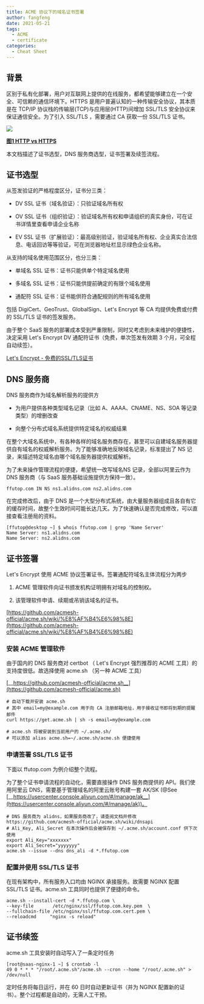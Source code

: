 ```yaml
---
title: ACME 协议下的域名证书签署
author: fangfeng
date: 2021-05-21
tags:
  - ACME
  - certificate
categories:
  - Cheat Sheet
---
```


## 背景

区别于私有化部署，用户对互联网上提供的在线服务，都希望能够建立在一个安全、可信赖的通信环境下。HTTPS 是用户普遍认知的一种传输安全协议，其本质是在 TCP/IP 协议栈的传输层(TCP)与应用层(HTTP)间增加 SSL/TLS 安全协议来保证通信安全。为了引入 SSL/TLS ，需要通过 CA 获取一份 SSL/TLS 证书。

![](//img.ffutop.com/6ca48149-0dd6-4046-8d54-de7e56b406b8.png)

[__图1 HTTP vs HTTPS__](https://www.cloudflare.com/zh-cn/learning/ssl/what-is-ssl/)

本文档描述了证书选型，DNS 服务商选型，证书签署及续签流程。

<!--more-->

## 证书选型

从签发验证的严格程度区分，证书分三类：

- DV SSL 证书（域名验证）：只验证域名所有权

- OV SSL 证书（组织验证）：验证域名所有权和申请组织的真实身份，可在证书详情里查看申请企业名称

- EV SSL 证书（扩展验证）：最高级别验证，验证域名所有权、企业真实合法信息、电话回访等等验证，可在浏览器地址栏显示绿色企业名称。

从支持的域名使用范围区分，也分三类：

- 单域名 SSL 证书：证书只能供单个特定域名使用

- 多域名 SSL 证书：证书只能供提前确定的有限个域名使用

- 通配符 SSL 证书：证书能供符合通配规则的所有域名使用

包括 DigiCert、GeoTrust、GlobalSign、Let's Encrypt 等 CA 均提供免费或付费的 SSL/TLS 证书的签发服务。

由于整个 SaaS 服务的部署成本受到严重限制，同时又考虑到未来维护的便捷性，决定采用 Let's Encrypt DV 通配符证书（免费，单次签发有效期 3 个月，可全程自动续签）。

[Let's Encrypt - 免费的SSL/TLS证书](https://letsencrypt.org/zh-cn/)

## DNS 服务商

DNS 服务商作为域名解析服务的提供方

- 为用户提供各种类型域名记录（比如 A、AAAA、CNAME、NS、SOA 等记录类型）的增删改查

- 向整个分布式域名系统提供特定域名的权威结果

在整个大域名系统中，有各种各样的域名服务商存在，甚至可以自建域名服务器提供自有域名的权威解析服务。为了能够准确地反映域名记录，标准提出了 NS 记录，来描述特定域名由哪个域名服务器提供权威解析。

为了未来操作管理流程的便捷，希望统一改写域名NS 记录，全部以阿里云作为 DNS  服务商（与 SaaS 服务基础设施提供方保持一致）。

```text
ffutop.com IN NS ns1.alidns.com ns2.alidns.com
```

在完成修改后，由于 DNS 是一个大型分布式系统，由大量服务器组成且各自有它的缓存时间，故整个生效时间可能长达几天。为了快速确认是否完成修改，可以直接查看注册局的资料。

```shell
[ffutop@desktop ~] $ whois ffutop.com | grep 'Name Server'
Name Server: ns1.alidns.com
Name Server: ns2.alidns.com
```

## 证书签署

Let's Encrypt 使用 ACME 协议签署证书。签署通配符域名主体流程分为两步

1. ACME 管理软件向证书颁发机构证明拥有对域名的控制权。

1. 该管理软件申请、续期或吊销该域名的证书。 

[https://github.com/acmesh-official/acme.sh/wiki/%E8%AF%B4%E6%98%8E](https://github.com/acmesh-official/acme.sh/wiki/%E8%AF%B4%E6%98%8E)

### 安装 ACME 管理软件

由于国内的 DNS 服务商对 certbot （ Let's Encrypt 强烈推荐的 ACME 工具）的支持度很低。故选择使用 acme.sh （另一种 ACME 工具）

[__https://github.com/acmesh-official/acme.sh__](https://github.com/acmesh-official/acme.sh)

```shell
# 自动下载并安装 acme.sh
# 其中 email=my@example.com 用于向 CA 注册邮箱地址，用于接收证书即将到期的提醒邮件
curl https://get.acme.sh | sh -s email=my@example.com

# acme.sh 将被安装到当前用户的 ~/.acme.sh/
# 可以添加 alias acme.sh=~/.acme.sh/acme.sh 便捷使用
```

### 申请签署 SSL/TLS 证书

下面以 ffutop.com 为例介绍整个流程。

为了整个证书申请流程的自动化，需要直接操作 DNS 服务商提供的 API。我们使用阿里云 DNS，需要基于管理域名的阿里云账号构建一套 AK/SK (@See [__https://usercenter.console.aliyun.com/#/manage/ak__](https://usercenter.console.aliyun.com/#/manage/ak))。

```shell
# DNS 服务商为 alidns，如果服务商改了，请查阅文档并修改 https://github.com/acmesh-official/acme.sh/wiki/dnsapi
# Ali_Key, Ali_Secret 在本次操作后会被保存到 ~/.acme.sh/account.conf 供下次使用
export Ali_Key="xxxxxxx"
export Ali_Secret="yyyyyyy"
acme.sh --issue --dns dns_ali -d *.ffutop.com
```

### 配置并使用 SSL/TLS 证书

在现有架构中，所有服务入口均由 NGINX 承接服务。故需要 NGINX 配置 SSL/TLS 证书。acme.sh 工具同时也提供了便捷的命令。

```shell
acme.sh --install-cert -d *.ffutop.com \
--key-file       /etc/nginx/ssl/ffutop.com.key.pem  \
--fullchain-file /etc/nginx/ssl/ffutop.com.cert.pem \
--reloadcmd     "nginx -s reload"
```

## 证书续签

acme.sh 工具安装时自动写入了一条定时任务

```text
[root@saas-nginx-1 ~] $ crontab -l
49 0 * * * "/root/.acme.sh"/acme.sh --cron --home "/root/.acme.sh" > /dev/null
```

定时任务将每日运行，并在 60 日时自动更新证书（并为 NGINX 配置新的证书）。整个过程都是自动的，无需人工干预。
